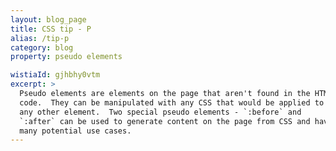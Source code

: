 ```yaml
---
layout: blog_page
title: CSS tip - P
alias: /tip-p
category: blog
property: pseudo elements

wistiaId: gjhbhy0vtm
excerpt: >
  Pseudo elements are elements on the page that aren't found in the HTML
  code.  They can be manipulated with any CSS that would be applied to
  any other element.  Two special pseudo elements - `:before` and
  `:after` can be used to generate content on the page from CSS and have
  many potential use cases.
---
```



